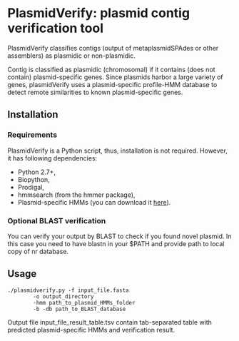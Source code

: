 

# PlasmidVerify: plasmid contig verification tool

PlasmidVerify classifies contigs (output of metaplasmidSPAdes or other assemblers) as plasmidic or non-plasmidic. 

Contig is classified as plasmidic (chromosomal) if it contains (does not contain) plasmid-specific genes. Since plasmids harbor a large variety of genes, plasmidVerify uses a plasmid-specific profile-HMM database to detect remote similarities to known plasmid-specific genes.


## Installation

### Requirements

PlasmidVerify is a Python script, thus, installation is not required. However, it has following dependencies:

* Python 2.7+,
* Biopython,
* Prodigal,
* hmmsearch (from the hmmer package),
* Plasmid-specific HMMs (you can download it [here](/Nancy/mrayko/PlasmidVerify/plasmid_specific_HMMs/hmms.tar.gz )).

### Optional BLAST verification

You can verify your output by BLAST to check if you found novel plasmid. In this case you need to have blastn in your $PATH and provide path to local copy of nr database. 

## Usage 

    ./plasmidverify.py -f input_file.fasta 
            -o output_directory 
            -hmm path_to_plasmid_HMMs_folder 
            -b -db path_to_BLAST_database


Output file input_file_result_table.tsv contain tab-separated table with predicted plasmid-specific HMMs and verification result.

